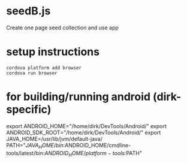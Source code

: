 # seedB.js
Create one page seed collection and use app

# setup instructions
    cordova platform add browser
    cordova run browser

# for building/running android (dirk-specific)
export ANDROID_HOME="/home/dirk/DevTools/Android/"
export ANDROID_SDK_ROOT="/home/dirk/DevTools/Android/"
export JAVA_HOME=/usr/lib/jvm/default-java/
PATH="$JAVA_HOME/bin:$ANDROID_HOME/cmdline-tools/latest/bin:$ANDROID_HOME/platform-tools:$PATH"
